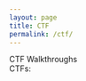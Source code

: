 ```yaml
---
layout: page
title: CTF
permalink: /ctf/
---
```

<div class="man-title">
  CTF Walkthroughs  
</div>
<div class="manual manual-title">
  CTFs:
  </div>
<p>  <div class="manual-content">


  </div>
</p>
